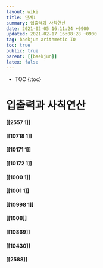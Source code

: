 ```yaml
---
layout: wiki
title: 단계1
summary: 입출력과 사칙연산
date: 2021-02-05 16:11:24 +0900
updated: 2021-02-17 16:08:28 +0900
tag: baekjun arithmetic IO
toc: true
public: true
parent: [[baekjun]]
latex: false
---
```

* TOC
{:toc}

# 입출력과 사칙연산
#### [[2557 1]]
#### [[10718 1]]
#### [[10171 1]]
#### [[10172 1]]
#### [[1000 1]]
#### [[1001 1]]
#### [[10998 1]]
#### [[1008]]
#### [[10869]]
#### [[10430]]
#### [[2588]]
